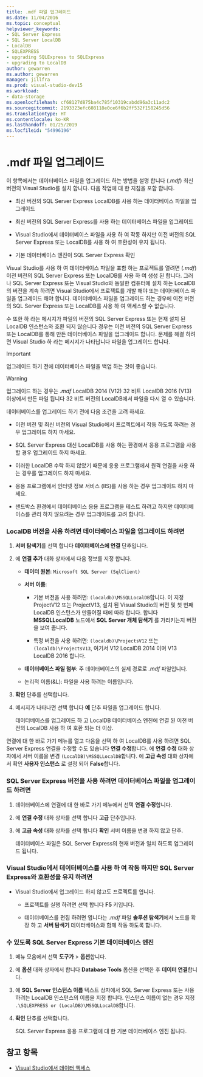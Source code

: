 ```yaml
---
title: .mdf 파일 업그레이드
ms.date: 11/04/2016
ms.topic: conceptual
helpviewer_keywords:
- SQL Server Express
- SQL Server LocalDB
- LocalDB
- SQLEXPRESS
- upgrading SQLExpress to SQLExpress
- upgrading to LocalDB
author: gewarren
ms.author: gewarren
manager: jillfra
ms.prod: visual-studio-dev15
ms.workload:
- data-storage
ms.openlocfilehash: cf68127d875ba4c785f10319cabdd96a3c11adc2
ms.sourcegitcommit: 2193323efc608118e0ce6f6b2ff532f158245d56
ms.translationtype: HT
ms.contentlocale: ko-KR
ms.lasthandoff: 01/25/2019
ms.locfileid: "54996196"
---
```

# <a name="upgrade-mdf-files"></a>.mdf 파일 업그레이드

이 항목에서는 데이터베이스 파일을 업그레이드 하는 방법을 설명 합니다 (*.mdf*) 최신 버전의 Visual Studio를 설치 합니다. 다음 작업에 대 한 지침을 포함 합니다.

- 최신 버전의 SQL Server Express LocalDB를 사용 하는 데이터베이스 파일을 업그레이드

- 최신 버전의 SQL Server Express를 사용 하는 데이터베이스 파일을 업그레이드

- Visual Studio에서 데이터베이스 파일을 사용 하 여 작동 하지만 이전 버전의 SQL Server Express 또는 LocalDB를 사용 하 여 호환성이 유지 됩니다.

- 기본 데이터베이스 엔진이 SQL Server Express 확인

Visual Studio를 사용 하 여 데이터베이스 파일을 포함 하는 프로젝트를 열려면 (*.mdf*) 이전 버전의 SQL Server Express 또는 LocalDB를 사용 하 여 생성 된 합니다. 그러나 SQL Server Express 또는 Visual Studio와 동일한 컴퓨터에 설치 하는 LocalDB의 버전을 계속 하려면 Visual Studio에서 프로젝트를 개발 해야 또는 데이터베이스 파일을 업그레이드 해야 합니다. 데이터베이스 파일을 업그레이드 하는 경우에 이전 버전의 SQL Server Express 또는 LocalDB를 사용 하 여 액세스할 수 없습니다.

수 또한 하 라는 메시지가 파일의 버전의 SQL Server Express 또는 현재 설치 된 LocalDB 인스턴스와 호환 되지 않습니다 경우는 이전 버전의 SQL Server Express 또는 LocalDB를 통해 만든 데이터베이스 파일을 업그레이드 합니다. 문제를 해결 하려면 Visual Studio 하 라는 메시지가 나타납니다 파일을 업그레이드 합니다.

> [!IMPORTANT]
> 업그레이드 하기 전에 데이터베이스 파일을 백업 하는 것이 좋습니다.

> [!WARNING]
> 업그레이드 하는 경우는 *.mdf* LocalDB 2014 (V12) 32 비트 LocalDB 2016 (V13) 이상에서 만든 파일 됩니다 32 비트 버전의 LocalDB에서 파일을 다시 열 수 있습니다.

데이터베이스를 업그레이드 하기 전에 다음 조건을 고려 하세요.

-   이전 버전 및 최신 버전의 Visual Studio에서 프로젝트에서 작동 하도록 하려는 경우 업그레이드 하지 마세요.

-   SQL Server Express 대신 LocalDB를 사용 하는 환경에서 응용 프로그램을 사용할 경우 업그레이드 하지 마세요.

-   이러한 LocalDB 수락 하지 않았기 때문에 응용 프로그램에서 원격 연결을 사용 하는 경우를 업그레이드 하지 마세요.

-   응용 프로그램에서 인터넷 정보 서비스 (IIS)를 사용 하는 경우 업그레이드 하지 마세요.

-   샌드박스 환경에서 데이터베이스 응용 프로그램을 테스트 하려고 하지만 데이터베이스를 관리 하지 않으려는 경우 업그레이드를 고려 합니다.

### <a name="to-upgrade-a-database-file-to-use-the-localdb-version"></a>LocalDB 버전을 사용 하려면 데이터베이스 파일을 업그레이드 하려면

1.  **서버 탐색기**를 선택 합니다 **데이터베이스에 연결** 단추입니다.

2.  에 **연결 추가** 대화 상자에서 다음 정보를 지정 합니다.

    -   **데이터 원본**: `Microsoft SQL Server (SqlClient)`

    -   **서버 이름**:

        -   기본 버전을 사용 하려면: `(localdb)\MSSQLLocalDB`합니다.  이 지정 ProjectV12 또는 ProjectV13, 설치 된 Visual Studio의 버전 및 첫 번째 LocalDB 인스턴스가 만들어질 때에 따라 합니다. 합니다 **MSSQLLocalDB** 노드에서 **SQL Server 개체 탐색기** 를 가리키는지 버전을 보여 줍니다.

        -   특정 버전을 사용 하려면: `(localdb)\ProjectsV12` 또는 `(localdb)\ProjectsV13`, 여기서 V12 LocalDB 2014 이며 V13 LocalDB 2016 합니다.

    -   **데이터베이스 파일 첨부**: 주 데이터베이스의 실제 경로로 *.mdf* 파일입니다.

    -   논리적 이름(&L): 파일을 사용 하려는 이름입니다.

3.  **확인** 단추를 선택합니다.

4.  메시지가 나타나면 선택 합니다 **예** 단추 파일을 업그레이드 합니다.

    데이터베이스를 업그레이드 하 고 LocalDB 데이터베이스 엔진에 연결 된 이전 버전의 LocalDB 사용 하 여 호환 되는 더 이상.

연결에 대 한 바로 가기 메뉴를 열고 다음을 선택 하 여 LocalDB를 사용 하려면 SQL Server Express 연결을 수정할 수도 있습니다 **연결 수정**합니다. 에 **연결 수정** 대화 상자에서 서버 이름을 변경 `(LocalDB)\MSSQLLocalDB`합니다. 에 **고급 속성** 대화 상자에서 확인 **사용자 인스턴스** 로 설정 되어 **False**합니다.

### <a name="to-upgrade-a-database-file-to-use-the-sql-server-express-version"></a>SQL Server Express 버전을 사용 하려면 데이터베이스 파일을 업그레이드 하려면

1.  데이터베이스에 연결에 대 한 바로 가기 메뉴에서 선택 **연결 수정**합니다.

2.  에 **연결 수정** 대화 상자를 선택 합니다 **고급** 단추입니다.

3.  에 **고급 속성** 대화 상자를 선택 합니다 **확인** 서버 이름을 변경 하지 않고 단추.

    데이터베이스 파일은 SQL Server Express의 현재 버전과 일치 하도록 업그레이드 됩니다.

### <a name="to-work-with-the-database-in-visual-studio-but-retain-compatibility-with-sql-server-express"></a>Visual Studio에서 데이터베이스를 사용 하 여 작동 하지만 SQL Server Express와 호환성을 유지 하려면

-   Visual Studio에서 업그레이드 하지 않고도 프로젝트를 엽니다.

    -   프로젝트를 실행 하려면 선택 합니다 **F5** 키입니다.

    -   데이터베이스를 편집 하려면 엽니다는 *.mdf* 파일 **솔루션 탐색기**에서 노드를 확장 하 고 **서버 탐색기** 데이터베이스와 함께 작동 하도록 합니다.

### <a name="to-make-sql-server-express-the-default-database-engine"></a>수 있도록 SQL Server Express 기본 데이터베이스 엔진

1.  메뉴 모음에서 선택 **도구가** > **옵션**합니다.

2.  에 **옵션** 대화 상자에서 합니다 **Database Tools** 옵션을 선택한 후 **데이터 연결**합니다.

3.  에 **SQL Server 인스턴스 이름** 텍스트 상자에서 SQL Server Express 또는 사용 하려는 LocalDB 인스턴스의 이름을 지정 합니다. 인스턴스 이름이 없는 경우 지정 `.\SQLEXPRESS or (LocalDB)\MSSQLLocalDB`합니다.

4.  **확인** 단추를 선택합니다.

    SQL Server Express 응용 프로그램에 대 한 기본 데이터베이스 엔진 됩니다.

## <a name="see-also"></a>참고 항목

- [Visual Studio에서 데이터 액세스](accessing-data-in-visual-studio.md)